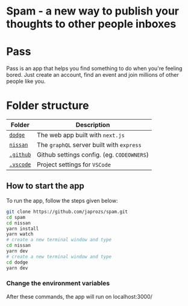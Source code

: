 # Spam - a new way to publish your thoughts to other people inboxes

# Pass

Pass is an app that helps you find something to do when you're feeling bored. Just create an account, find an event and join millions of other people like you.

# Folder structure

| Folder               | Description                                |
| -------------------- | ------------------------------------------ |
| [`dodge`](dodge)     | The web app built with `next.js`           |
| [`nissan`](nissan)   | The `graphQL` server built with `express`  |
| [`.github`](.github) | Github settings config. (eg. `CODEOWNERS`) |
| [`.vscode`](.vscode) | Project settings for `VSCode`              |

## How to start the app

To run the app, follow the steps given below:

```bash
git clone https://github.com/japrozs/spam.git
cd spam
cd nissan
yarn install
yarn watch
# create a new terminal window and type
cd nissan
yarn dev
# create a new terminal window and type
cd dodge
yarn dev
```

### Change the environment variables

After these commands, the app will run on localhost:3000/
